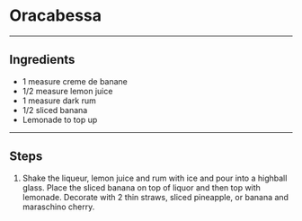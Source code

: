 # Oracabessa

---

## Ingredients

* 1 measure creme de banane
* 1/2 measure lemon juice
* 1 measure dark rum
* 1/2 sliced banana
* Lemonade to top up

---

## Steps

1.  Shake the liqueur, lemon juice and rum with ice and pour into a highball glass. Place the sliced banana on top of liquor and then top with lemonade. Decorate with 2 thin straws, sliced pineapple, or banana and maraschino cherry.